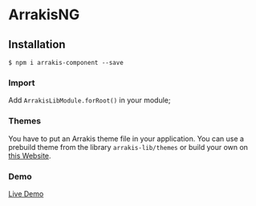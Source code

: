# ArrakisNG

## Installation

`$ npm i arrakis-component --save`

### Import

Add `ArrakisLibModule.forRoot()` in your module;

### Themes

You have to put an Arrakis theme file in your application.
You can use a prebuild theme from the library `arrakis-lib/themes` or build your own on [this Website](https://arrakis-ng.herokuapp.com/theme).

### Demo

[Live Demo](https://arrakis-ng.herokuapp.com/)